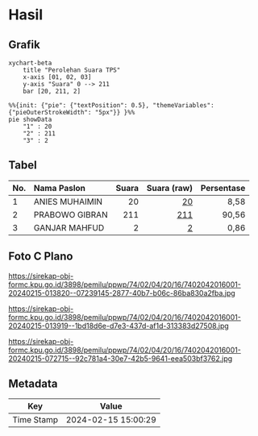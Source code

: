 # Hasil

## Grafik

```mermaid
xychart-beta
    title "Perolehan Suara TPS"
    x-axis [01, 02, 03]
    y-axis "Suara" 0 --> 211
    bar [20, 211, 2]
```

```mermaid
%%{init: {"pie": {"textPosition": 0.5}, "themeVariables": {"pieOuterStrokeWidth": "5px"}} }%%
pie showData
    "1" : 20
    "2" : 211
    "3" : 2
```

## Tabel

| No. | Nama Paslon    | Suara | Suara (raw) | Persentase |
|:--- |:-------------- | -----:| -----------:| ----------:|
| 1   | ANIES MUHAIMIN | 20    | [20][p-1]   | 8,58       |
| 2   | PRABOWO GIBRAN | 211   | [211][p-2]  | 90,56      |
| 3   | GANJAR MAHFUD  | 2     | [2][p-3]    | 0,86       |


[p-1]: https://github.com/gigit-pemilu/pemilu-2024-74-sulawesi-tenggara/blob/main/pilpres/hitung-suara/sub/74-sulawesi-tenggara/sub/02-konawe/sub/04-pondidaha/sub/2016-mumundowu/sub/001-tps/sub/paslon-1.txt
[p-2]: https://github.com/gigit-pemilu/pemilu-2024-74-sulawesi-tenggara/blob/main/pilpres/hitung-suara/sub/74-sulawesi-tenggara/sub/02-konawe/sub/04-pondidaha/sub/2016-mumundowu/sub/001-tps/sub/paslon-2.txt
[p-3]: https://github.com/gigit-pemilu/pemilu-2024-74-sulawesi-tenggara/blob/main/pilpres/hitung-suara/sub/74-sulawesi-tenggara/sub/02-konawe/sub/04-pondidaha/sub/2016-mumundowu/sub/001-tps/sub/paslon-3.txt

## Foto C Plano

https://sirekap-obj-formc.kpu.go.id/3898/pemilu/ppwp/74/02/04/20/16/7402042016001-20240215-013820--07239145-2877-40b7-b06c-86ba830a2fba.jpg

https://sirekap-obj-formc.kpu.go.id/3898/pemilu/ppwp/74/02/04/20/16/7402042016001-20240215-013919--1bd18d6e-d7e3-437d-af1d-313383d27508.jpg

https://sirekap-obj-formc.kpu.go.id/3898/pemilu/ppwp/74/02/04/20/16/7402042016001-20240215-072715--92c781a4-30e7-42b5-9641-eea503bf3762.jpg


## Metadata

| Key        | Value               |
| ---------- | ------------------- |
| Time Stamp | 2024-02-15 15:00:29 |



